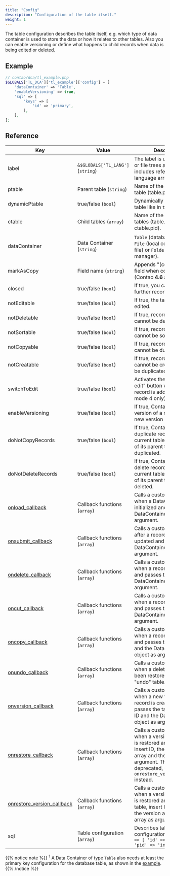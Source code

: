 ```yaml
---
title: "Config"
description: "Configuration of the table itself."
weight: 1
---
```



The table configuration describes the table itself, e.g. which type of data
container is used to store the data or how it relates to other tables. Also you
can enable versioning or define what happens to child records when data is being
edited or deleted.


## Example

```php
// contao/dca/tl_example.php
$GLOBALS['TL_DCA']['tl_example']['config'] = [
    'dataContainer' => 'Table',
    'enableVersioning' => true,
    'sql' => [
        'keys' => [
            'id' => 'primary',
        ],
    ],
];
```


## Reference

| Key                | Value                             | Description                                                                                                                                     |
|--------------------|-----------------------------------|-------------------------------------------------------------------------------------------------------------------------------------------------|
| label              | `&$GLOBALS['TL_LANG']` (`string`) | The label is used with page or file trees and typically includes reference to the language array.                                               |
| ptable             | Parent table (`string`)           | Name of the related parent table (table.pid = ptable.id).                                                                                       |
| dynamicPtable      | true/false (`bool`)               | Dynamically set the parent table like in `tl_content`.                                                                                          |
| ctable             | Child tables (`array`)            | Name of the related child tables (table.id = ctable.pid).                                                                                       |
| dataContainer      | Data Container (`string`)         | `Table` (database table)<sup>1</sup>, `File` (local configuration file) or `Folder` (file manager).                                                               |
| markAsCopy         | Field name (`string`)             | Appends "(copy)" to this field when copying a record (Contao __4.6__ and up).                                                                         |
| closed             | true/false (`bool`)               | If true, you cannot add further records to the table.                                                                                           |
| notEditable        | true/false (`bool`)               | If true, the table cannot be edited.                                                                                                            |
| notDeletable       | true/false (`bool`)               | If true, records in the table cannot be deleted.                                                                                                |
| notSortable        | true/false (`bool`)               | If true, records in the table cannot be sorted.                                                                                                 |
| notCopyable        | true/false (`bool`)               | If true, records in the table cannot be duplicated.                                                                                             |
| notCreatable       | true/false (`bool`)               | If true, records in the table cannot be created but can be duplicated.                                                                          |
| switchToEdit       | true/false (`bool`)               | Activates the "save and edit" button when a new record is added (sorting mode 4 only).                                                          |
| enableVersioning   | true/false (`bool`)               | If true, Contao saves the old version of a record when a new version is created.                                                                |
| doNotCopyRecords   | true/false (`bool`)               | If true, Contao will not duplicate records of the current table when a record of its parent table is duplicated.                                |
| doNotDeleteRecords | true/false (`bool`)               | If true, Contao will not delete records of the current table when a record of its parent table is deleted.                                      |
| [onload_callback](../callbacks/#config-onload)                       | Callback functions (`array`)      | Calls a custom function when a DataContainer is initialized and passes the DataContainer object as argument.                                                                                                            |
| [onsubmit_callback](../callbacks/#config-onsubmit)                   | Callback functions (`array`)      | Calls a custom function after a record has been updated and passes the DataContainer object as argument.                                                                                                                |
| [ondelete_callback](../callbacks/#config-ondelete)                   | Callback functions (`array`)      | Calls a custom function when a record is deleted and passes the DataContainer object as argument.                                                                                                                       |
| [oncut_callback](../callbacks/#config-oncut)                         | Callback functions (`array`)      | Calls a custom function when a record is moved and passes the DataContainer object as argument.                                                                                                                         |
| [oncopy_callback](../callbacks/#config-oncopy)                       | Callback functions (`array`)      | Calls a custom function when a record is duplicated and passes the insert ID and the DataContainer object as argument.                                                                                                  |
| [onundo_callback](../callbacks/#config-onundo)                       | Callback functions (`array`)      | Calls a custom function when a deleted record has been restored from the "undo" table.                                                                                                                                  |
| [onversion_callback](../callbacks/#config-onversion)                 | Callback functions (`array`)      | Calls a custom function when a new version of a record is created and passes the table, the insert ID and the DataContainer object as argument.                                                                         |
| [onrestore_callback](../callbacks/#config-onrestore)                 | Callback functions (`array`)      | Calls a custom function when a version of a record is restored and passes the insert ID, the table, the data array and the version as argument.  This callback is deprecated, use `onrestore_version_callback` instead. |
| [onrestore_version_callback](../callbacks/#config-onrestore-version) | Callback functions (`array`)      | Calls a custom function when a version of a record is restored and passes the table, insert ID, the table, the version and the data array as argument.                                                                  |
| sql                | Table configuration (`array`)     | Describes table configuration, e.g. `'keys' => [ 'id' => 'primary', 'pid' => 'index' ]`                                                         |

{{% notice note %}}
<sup>1</sup> A Data Container of type `Table` also needs at least the primary 
key configuration for the database table, as shown in the <nobr>[example](#example).</nobr>
{{% /notice %}}
